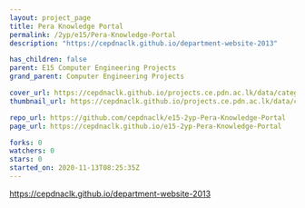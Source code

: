 ```yaml
---
layout: project_page
title: Pera Knowledge Portal
permalink: /2yp/e15/Pera-Knowledge-Portal
description: "https://cepdnaclk.github.io/department-website-2013"

has_children: false
parent: E15 Computer Engineering Projects
grand_parent: Computer Engineering Projects

cover_url: https://cepdnaclk.github.io/projects.ce.pdn.ac.lk/data/categories/2yp/cover_page.jpg
thumbnail_url: https://cepdnaclk.github.io/projects.ce.pdn.ac.lk/data/categories/2yp/thumbnail.jpg

repo_url: https://github.com/cepdnaclk/e15-2yp-Pera-Knowledge-Portal
page_url: https://cepdnaclk.github.io/e15-2yp-Pera-Knowledge-Portal

forks: 0
watchers: 0
stars: 0
started_on: 2020-11-13T08:25:35Z
---
```

https://cepdnaclk.github.io/department-website-2013

